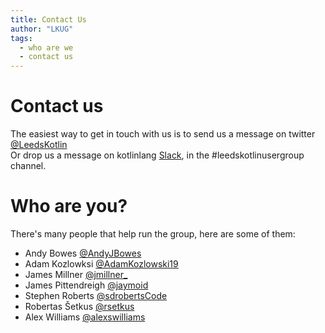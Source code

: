 ```yaml
---
title: Contact Us
author: "LKUG"
tags:
  - who are we
  - contact us
---
```


# Contact us

The easiest way to get in touch with us is to send us a message on twitter [@LeedsKotlin](https://twitter.com/LeedsKotlin)  
Or drop us a message on kotlinlang [Slack](/slack), in the #leedskotlinusergroup channel.

# Who are you?
There's many people that help run the group, here are some of them:
* Andy Bowes [@AndyJBowes](https://twitter.com/AndyJBowes)
* Adam Kozlowksi [@AdamKozlowski19](https://twitter.com/AdamKozlowski19)
* James Millner [@jmillner_](https://twitter.com/jmillner_)
* James Pittendreigh [@jaymoid](https://twitter.com/jaymoid)
* Stephen Roberts [@sdrobertsCode](https://twitter.com/sdrobertsCode)
* Robertas Šetkus [@rsetkus](https://twitter.com/rsetkus)
* Alex Williams [@alexswilliams](https://twitter.com/)